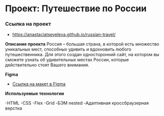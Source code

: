 # Проект: Путешествие по России

### Ссылка на проект 
*  https://anastaciatseveleva.github.io/russian-travel/

**Описание проекта**
Россия – большая страна, в которой есть множество уникальных мест, способных удивить и вдохновить любого путешественника. Для этого создан односторонний сайт, на котором вы сможете узнать об удивительных местах России, которые действительно стоят Вашего внимания.

**Figma**

* [Ссылка на макет в Figma](https://www.figma.com/file/5S2WSbEFL6awjVWJ0NWL8Q/Sprint-3_-Russia-_-desktop-mobile?node-id=28503%3A0)

**Используемые технологии**

-HTML
-CSS
-Flex
-Grid
-БЭМ nested
-Адаптивная кроссбраузерная верстка
